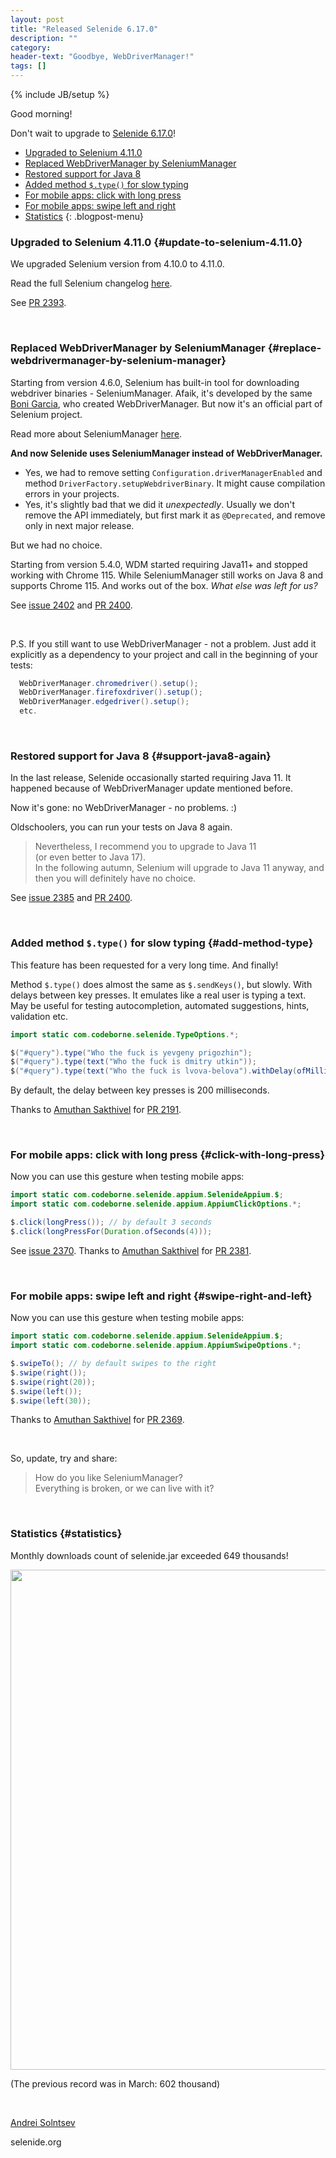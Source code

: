 ```yaml
---
layout: post
title: "Released Selenide 6.17.0"
description: ""
category:
header-text: "Goodbye, WebDriverManager!"
tags: []
---
```

{% include JB/setup %}

Good morning!

Don't wait to upgrade to [Selenide 6.17.0](https://github.com/selenide/selenide/milestone/187?closed=1)!

* [Upgraded to Selenium 4.11.0](#update-to-selenium-4.11.0)
* [Replaced WebDriverManager by SeleniumManager](#replace-webdrivermanager-by-selenium-manager)
* [Restored support for Java 8](#support-java8-again)
* [Added method `$.type()` for slow typing](#add-method-type)
* [For mobile apps: click with long press](#click-with-long-press)
* [For mobile apps: swipe left and right](#swipe-right-and-left)
* [Statistics](#statistics)
  {: .blogpost-menu}
  <br>

### Upgraded to Selenium 4.11.0 {#update-to-selenium-4.11.0}
We upgraded Selenium version from 4.10.0 to 4.11.0.

Read the full Selenium changelog [here](https://github.com/SeleniumHQ/selenium/blob/trunk/java/CHANGELOG).

See [PR 2393](https://github.com/selenide/selenide/pull/2393).

<br>

### Replaced WebDriverManager by SeleniumManager {#replace-webdrivermanager-by-selenium-manager}

Starting from version 4.6.0, Selenium has built-in tool for downloading webdriver binaries - SeleniumManager. 
Afaik, it's developed by the same [Boni Garcia](https://bonigarcia.dev/), who created WebDriverManager. 
But now it's an official part of Selenium project. 

Read more about SeleniumManager [here](https://www.selenium.dev/blog/2023/whats-new-in-selenium-manager-with-selenium-4.11.0/).

**And now Selenide uses SeleniumManager instead of WebDriverManager.**

* Yes, we had to remove setting `Configuration.driverManagerEnabled` and method `DriverFactory.setupWebdriverBinary`.
It might cause compilation errors in your projects.
* Yes, it's slightly bad that we did it _unexpectedly_. Usually we don't remove the API immediately, but first mark it as 
`@Deprecated`, and remove only in next major release.

But we had no choice. 

Starting from version 5.4.0, WDM started requiring Java11+ and stopped working with Chrome 115.
While SeleniumManager still works on Java 8 and supports Chrome 115. And works out of the box. _What else was left for us?_

See [issue 2402](https://github.com/selenide/selenide/issues/2402) and [PR 2400](https://github.com/selenide/selenide/pull/2400).

<br>

P.S. If you still want to use WebDriverManager - not a problem. Just add it explicitly as a dependency to your project
and call in the beginning of your tests:
```java
  WebDriverManager.chromedriver().setup();
  WebDriverManager.firefoxdriver().setup();
  WebDriverManager.edgedriver().setup();
  etc.
```
<br>

### Restored support for Java 8 {#support-java8-again}

In the last release, Selenide occasionally started requiring Java 11. It happened because of WebDriverManager update 
mentioned before. 

Now it's gone: no WebDriverManager - no problems. :)

Oldschoolers, you can run your tests on Java 8 again.

> Nevertheless, I recommend you to upgrade to Java 11  
> (or even better to Java 17).  
> In the following autumn, Selenium will upgrade to Java 11 anyway, and then you will definitely have no choice.  

See [issue 2385](https://github.com/selenide/selenide/issues/2385) and [PR 2400](https://github.com/selenide/selenide/pull/2400).

<br>

### Added method `$.type()` for slow typing {#add-method-type}

This feature has been requested for a very long time. And finally!

Method `$.type()` does almost the same as `$.sendKeys()`, but slowly. With delays between key presses. It emulates like 
a real user is typing a text. May be useful for testing autocompletion, automated suggestions, hints, validation etc.

```java
import static com.codeborne.selenide.TypeOptions.*;

$("#query").type("Who the fuck is yevgeny prigozhin");
$("#query").type(text("Who the fuck is dmitry utkin"));
$("#query").type(text("Who the fuck is lvova-belova").withDelay(ofMillis(100)));
```

By default, the delay between key presses is 200 milliseconds. 

Thanks to [Amuthan Sakthivel](https://github.com/amuthansakthivel) for [PR 2191](https://github.com/selenide/selenide/pull/2191).

<br>


### For mobile apps: click with long press {#click-with-long-press}

Now you can use this gesture when testing mobile apps:

```java
import static com.codeborne.selenide.appium.SelenideAppium.$;
import static com.codeborne.selenide.appium.AppiumClickOptions.*;

$.click(longPress()); // by default 3 seconds
$.click(longPressFor(Duration.ofSeconds(4)));
```

See [issue 2370](https://github.com/selenide/selenide/issues/2370).
Thanks to [Amuthan Sakthivel](https://github.com/amuthansakthivel) for [PR 2381](https://github.com/selenide/selenide/pull/2381).

<br>

### For mobile apps: swipe left and right {#swipe-right-and-left}

Now you can use this gesture when testing mobile apps:

```java
import static com.codeborne.selenide.appium.SelenideAppium.$;
import static com.codeborne.selenide.appium.AppiumSwipeOptions.*;

$.swipeTo(); // by default swipes to the right
$.swipe(right());
$.swipe(right(20));
$.swipe(left());
$.swipe(left(30));
```

Thanks to [Amuthan Sakthivel](https://github.com/amuthansakthivel) for [PR 2369](https://github.com/selenide/selenide/pull/2369).

<br>

So, update, try and share:
> How do you like SeleniumManager?  
> Everything is broken, or we can live with it?


<br>


### Statistics {#statistics}

Monthly downloads count of selenide.jar exceeded 649 thousands!

<center>
  <img src="{{ BASE_PATH }}/images/2023/07/selenide.downloads.png" width="800"/>
</center>

(The previous record was in March: 602 thousand)

<br>

[Andrei Solntsev](http://asolntsev.github.io/)

selenide.org
